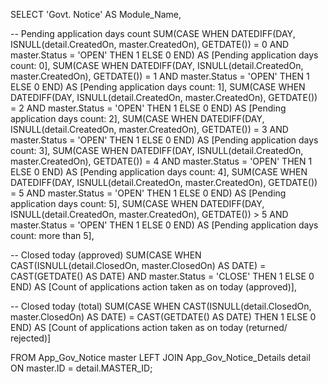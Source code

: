 SELECT 
  'Govt. Notice' AS Module_Name,

  -- Pending application days count
  SUM(CASE WHEN DATEDIFF(DAY, ISNULL(detail.CreatedOn, master.CreatedOn), GETDATE()) = 0 AND master.Status = 'OPEN' THEN 1 ELSE 0 END) AS [Pending application days count: 0],
  SUM(CASE WHEN DATEDIFF(DAY, ISNULL(detail.CreatedOn, master.CreatedOn), GETDATE()) = 1 AND master.Status = 'OPEN' THEN 1 ELSE 0 END) AS [Pending application days count: 1],
  SUM(CASE WHEN DATEDIFF(DAY, ISNULL(detail.CreatedOn, master.CreatedOn), GETDATE()) = 2 AND master.Status = 'OPEN' THEN 1 ELSE 0 END) AS [Pending application days count: 2],
  SUM(CASE WHEN DATEDIFF(DAY, ISNULL(detail.CreatedOn, master.CreatedOn), GETDATE()) = 3 AND master.Status = 'OPEN' THEN 1 ELSE 0 END) AS [Pending application days count: 3],
  SUM(CASE WHEN DATEDIFF(DAY, ISNULL(detail.CreatedOn, master.CreatedOn), GETDATE()) = 4 AND master.Status = 'OPEN' THEN 1 ELSE 0 END) AS [Pending application days count: 4],
  SUM(CASE WHEN DATEDIFF(DAY, ISNULL(detail.CreatedOn, master.CreatedOn), GETDATE()) = 5 AND master.Status = 'OPEN' THEN 1 ELSE 0 END) AS [Pending application days count: 5],
  SUM(CASE WHEN DATEDIFF(DAY, ISNULL(detail.CreatedOn, master.CreatedOn), GETDATE()) > 5 AND master.Status = 'OPEN' THEN 1 ELSE 0 END) AS [Pending application days count: more than 5],

  -- Closed today (approved)
  SUM(CASE 
        WHEN CAST(ISNULL(detail.ClosedOn, master.ClosedOn) AS DATE) = CAST(GETDATE() AS DATE) 
             AND master.Status = 'CLOSE' 
        THEN 1 ELSE 0 
      END) AS [Count of applications action taken as on today (approved)],

  -- Closed today (total)
  SUM(CASE 
        WHEN CAST(ISNULL(detail.ClosedOn, master.ClosedOn) AS DATE) = CAST(GETDATE() AS DATE) 
        THEN 1 ELSE 0 
      END) AS [Count of applications action taken as on today (returned/ rejected)]

FROM App_Gov_Notice master
LEFT JOIN App_Gov_Notice_Details detail
  ON master.ID = detail.MASTER_ID;

